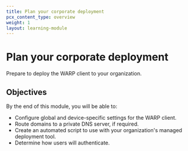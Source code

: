 ```yaml
---
title: Plan your corporate deployment
pcx_content_type: overview
weight: 1
layout: learning-module
---
```


# Plan your corporate deployment

Prepare to deploy the WARP client to your organization.

## Objectives

By the end of this module, you will be able to:

- Configure global and device-specific settings for the WARP client.
- Route domains to a private DNS server, if required.
- Create an automated script to use with your organization's managed deployment tool.
- Determine how users will authenticate.